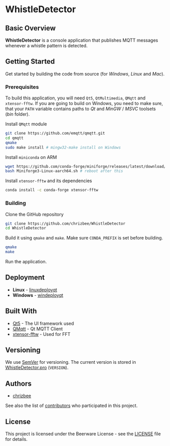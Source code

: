 # WhistleDetector

## Basic Overview
**WhistleDetector** is a console application that publishes MQTT messages whenever a whistle pattern is detected.

## Getting Started

Get started by building the code from source (for *Windows*, *Linux* and *Mac*).

### Prerequisites

To build this application, you will need `Qt5`, `QtMultimedia`, `QMqtt` and `xtensor-fftw`. If you are going to build on Windows, you need to make sure, that your `PATH` variable contains paths to *Qt* and *MinGW* / *MSVC* toolsets (*bin* folder).

Install `QMqtt` module

```bash
git clone https://github.com/emqtt/qmqtt.git
cd qmqtt
qmake
sudo make install # mingw32-make install on Windows
```

Install `miniconda` on ARM

```bash
wget https://github.com/conda-forge/miniforge/releases/latest/download/Miniforge3-Linux-aarch64.sh
bash Miniforge3-Linux-aarch64.sh # reboot after this
```

Install `xtensor-fftw` and its dependencies

```bash
conda install -c conda-forge xtensor-fftw
```

### Building

Clone the GitHub repository
```bash
git clone https://github.com/chrizbee/WhistleDetector
cd WhistleDetector
```

Build it using `qmake` and `make`. Make sure `CONDA_PREFIX` is set before building.
```bash
qmake
make
```
Run the application.
## Deployment

- **Linux** - [linuxdeployqt](https://github.com/probonopd/linuxdeployqt)
- **Windows** - [windeployqt](https://doc.qt.io/qt-5/windows-deployment.html)

## Built With

* [Qt5](https://www.qt.io/) - The UI framework used
* [QMqtt](https://github.com/emqx/qmqtt) - Qt MQTT Client
* [xtensor-fftw](https://github.com/xtensor-stack/xtensor-fftw) - Used for FFT

## Versioning

We use [SemVer](http://semver.org/) for versioning. The current version is stored in [WhistleDetector.pro](WhistleDetector.pro) (`VERSION`).

## Authors

- [chrizbee](https://github.com/chrizbee)

See also the list of [contributors](https://github.com/chrizbee/NewtonFractal/contributors) who participated in this project.

## License

This project is licensed under the Beerware License - see the [LICENSE](LICENSE) file for details.
